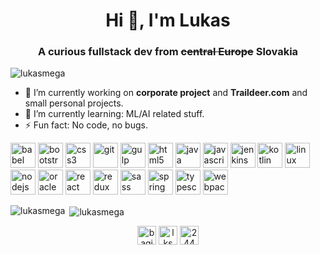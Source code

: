 <h1 align="center">Hi 👋, I'm Lukas</h1>
<h3 align="center">A curious fullstack dev from <s>central Europe</s> Slovakia</h3>

<p align="left"> <img src="https://komarev.com/ghpvc/?username=lukasmega" alt="lukasmega" /> </p>

- 🔭 I’m currently working on **corporate project** and **Traildeer.com** and small personal projects.
- 🌱 I’m currently learning: ML/AI related stuff.
- ⚡ Fun fact: No code, no bugs.

<p align="left"><img src="https://www.vectorlogo.zone/logos/babeljs/babeljs-icon.svg" alt="babel" width="40" height="40"/> <img src="https://devicons.github.io/devicon/devicon.git/icons/bootstrap/bootstrap-plain.svg" alt="bootstrap" width="40" height="40"/> <img src="https://devicons.github.io/devicon/devicon.git/icons/css3/css3-original-wordmark.svg" alt="css3" width="40" height="40"/>  <img src="https://www.vectorlogo.zone/logos/git-scm/git-scm-icon.svg" alt="git" width="40" height="40"/> <img src="https://devicons.github.io/devicon/devicon.git/icons/gulp/gulp-plain.svg" alt="gulp" width="40" height="40"/> <img src="https://devicons.github.io/devicon/devicon.git/icons/html5/html5-original-wordmark.svg" alt="html5" width="40" height="40"/> <img src="https://devicons.github.io/devicon/devicon.git/icons/java/java-original-wordmark.svg" alt="java" width="40" height="40"/> <img src="https://devicons.github.io/devicon/devicon.git/icons/javascript/javascript-original.svg" alt="javascript" width="40" height="40"/> <img src="https://www.vectorlogo.zone/logos/jenkins/jenkins-icon.svg" alt="jenkins" width="40" height="40"/> <img src="https://www.vectorlogo.zone/logos/kotlinlang/kotlinlang-icon.svg" alt="kotlin" width="40" height="40"/> <img src="https://devicons.github.io/devicon/devicon.git/icons/linux/linux-original.svg" alt="linux" width="40" height="40"/> <img src="https://devicons.github.io/devicon/devicon.git/icons/nodejs/nodejs-original-wordmark.svg" alt="nodejs" width="40" height="40"/> <img src="https://devicons.github.io/devicon/devicon.git/icons/oracle/oracle-original.svg" alt="oracle" width="40" height="40"/> <img src="https://devicons.github.io/devicon/devicon.git/icons/react/react-original-wordmark.svg" alt="react" width="40" height="40"/> <img src="https://devicons.github.io/devicon/devicon.git/icons/redux/redux-original.svg" alt="redux" width="40" height="40"/> <img src="https://devicons.github.io/devicon/devicon.git/icons/sass/sass-original.svg" alt="sass" width="40" height="40"/> <img src="https://www.vectorlogo.zone/logos/springio/springio-icon.svg" alt="spring" width="40" height="40"/> <img src="https://devicons.github.io/devicon/devicon.git/icons/typescript/typescript-original.svg" alt="typescript" width="40" height="40"/> <img src="https://devicons.github.io/devicon/devicon.git/icons/webpack/webpack-original.svg" alt="webpack" width="40" height="40"/></p><p><img align="left" src="https://github-readme-stats.vercel.app/api/top-langs/?username=lukasmega&layout=compact&hide=html" alt="lukasmega" /></p>

<p>&nbsp;<img align="center" src="https://github-readme-stats.vercel.app/api?username=lukasmega&show_icons=true" alt="lukasmega" /></p>

<p align="center">
<a href="https://twitter.com/bagicam" target="blank"><img align="center" src="https://cdn.jsdelivr.net/npm/simple-icons@3.0.1/icons/twitter.svg" alt="bagicam" height="30" width="30" /></a>
<a href="https://linkedin.com/in/lksmlg" target="blank"><img align="center" src="https://cdn.jsdelivr.net/npm/simple-icons@3.0.1/icons/linkedin.svg" alt="lksmlg" height="30" width="30" /></a>
<a href="https://stackoverflow.com/users/2440844" target="blank"><img align="center" src="https://cdn.jsdelivr.net/npm/simple-icons@3.0.1/icons/stackoverflow.svg" alt="2440844" height="30" width="30" /></a>
</p>
